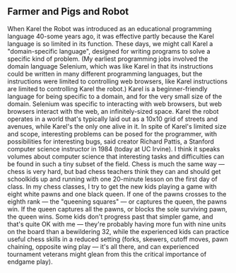 ## Farmer and Pigs and Robot
When Karel the Robot was introduced as an educational programming language 40-some years ago, it was effective partly because the Karel language is so limited in its function.
These days, we might call Karel a "domain-specific language", designed for writing programs to solve a specific kind of problem. (My earliest programming jobs involved the domain language Selenium, which was like Karel in that its instructions could be written in many different programming languages, but the instructions were limited to controlling web browsers, like Karel instructions are limited to controlling Karel the robot.)
Karel is a beginner-friendly language for being specific to a domain, and for the very small size of the domain. Selenium was specific to interacting with web browsers, but web browsers interact with the web, an infinitely-sized space. Karel the robot operates in a world that's typically laid out as a 10x10 grid of streets and avenues, while Karel's the only one alive in it.
In spite of Karel's limited size and scope, interesting problems can be posed for the programmer, with possibilities for interesting bugs, said creator Richard Pattis, a Stanford computer science instructor in 1984 (today at UC Irvine).
I think it speaks volumes about computer science that interesting tasks and difficulties can be found in such a tiny subset of the field. Chess is much the same way — chess is very hard, but bad chess teachers think they can and should get schoolkids up and running with one 20-minute lesson on the first day of class.
In my chess classes, I try to get the new kids playing a game with eight white pawns and one black queen. If one of the pawns crosses to the eighth rank — the "queening squares" — or captures the queen, the pawns win. If the queen captures all the pawns, or blocks the sole surviving pawn, the queen wins.
Some kids don't progress past that simpler game, and that's quite OK with me — they're probably having more fun with nine units on the board than a bewildering 32, while the experienced kids can practice useful chess skills in a reduced setting (forks, skewers, cutoff moves, pawn chaining, opposite wing play — it's all there, and can experienced tournament veterans might glean from this the critical importance of endgame play).